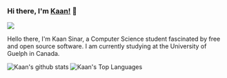 ### Hi there, I'm [Kaan!](https://kurenet.com) 👋 

![](https://komarev.com/ghpvc/?username=ksinar&color=blue)

Hello there, I'm Kaan Sinar, a Computer Science student fascinated by free and open source software. I am currently studying at the University of Guelph in Canada.

![Kaan's github stats](https://github-readme-stats.vercel.app/api?username=ksinar&show_icons=true)
![Kaan's Top Languages](https://github-readme-stats.vercel.app/api/top-langs/?username=ksinar&layout=compact)
